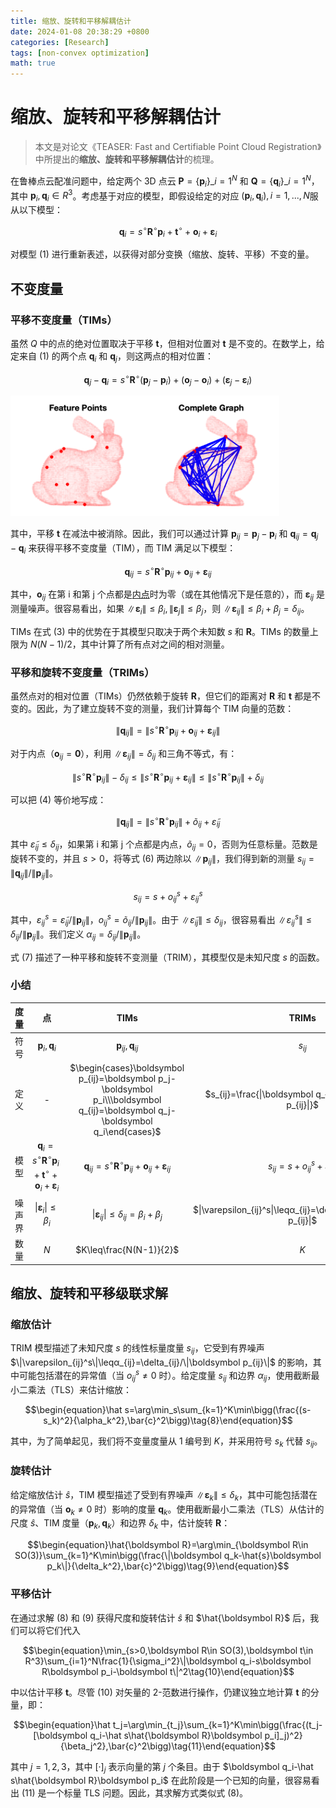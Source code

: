 ```yaml
---
title: 缩放、旋转和平移解耦估计
date: 2024-01-08 20:38:29 +0800
categories: [Research]
tags: [non-convex optimization]
math: true
---
```


# 缩放、旋转和平移解耦估计

> 本文是对论文《TEASER: Fast and Certifiable Point Cloud Registration》中所提出的**缩放、旋转和平移解耦估计**的梳理。

在鲁棒点云配准问题中，给定两个 3D 点云 $\boldsymbol P=\lbrace\boldsymbol p_i\rbrace\_{i=1}^N$ 和 $\boldsymbol Q=\lbrace\boldsymbol q_i\rbrace\_{i=1}^N$，其中 $\boldsymbol p_i,\boldsymbol q_i\in R^3$。考虑基于对应的模型，即假设给定的对应 $(\boldsymbol p_i,\boldsymbol q_i),i=1,...,N$服从以下模型：

$$\begin{equation}\boldsymbol q_i=s^\circ\boldsymbol R^\circ\boldsymbol p_i+\boldsymbol t^\circ+\boldsymbol o_i+\boldsymbol \varepsilon_i\tag{1}\end{equation}$$

对模型 $(1)$ 进行重新表述，以获得对部分变换（缩放、旋转、平移）不变的量。

## 不变度量

### 平移不变度量（TIMs）

虽然 $Q$ 中的点的绝对位置取决于平移 $\boldsymbol t$，但相对位置对 $\boldsymbol t$ 是不变的。在数学上，给定来自 $(1)$ 的两个点 $\boldsymbol q_i$ 和 $\boldsymbol q_j$，则这两点的相对位置：

$$\begin{equation}\boldsymbol q_j-\boldsymbol q_i=s^\circ\boldsymbol R^\circ(\boldsymbol p_j-\boldsymbol p_i)+(\boldsymbol o_j-\boldsymbol o_i)+(\boldsymbol \varepsilon_j-\boldsymbol \varepsilon_i)\tag{2}\end{equation}$$

![image-20240121164943879](assets/img/20240119/image-20240121164943879.png)

其中，平移 $\boldsymbol t$ 在减法中被消除。因此，我们可以通过计算 $\boldsymbol p_{ij}=\boldsymbol p_j-\boldsymbol p_i$ 和 $\boldsymbol q_{ij}=\boldsymbol q_j-\boldsymbol q_i$ 来获得平移不变度量（TIM），而 TIM 满足以下模型：

$$\begin{equation}\boldsymbol q_{ij}=s^\circ\boldsymbol R^\circ\boldsymbol p_{ij}+\boldsymbol o_{ij}+\boldsymbol \varepsilon_{ij}\tag{3}\end{equation}$$

其中，$\boldsymbol o_{ij}$ 在第 i 和第 j 个点都是<u>内点</u>时为零（或在其他情况下是任意的），而 $\boldsymbol \varepsilon_{ij}$ 是测量噪声。很容易看出，如果 $\|\boldsymbol\varepsilon_i\|\leq\beta_i,\|\boldsymbol\varepsilon_j\|\leq\beta_j$，则 $\|\boldsymbol\varepsilon_{ij}\|\leq\beta_i+\beta_j=\delta_{ij}$。

TIMs 在式 $(3)$ 中的优势在于其模型只取决于两个未知数 $s$ 和 $\boldsymbol R$。TIMs 的数量上限为 $N(N-1)/2$，其中计算了所有点对之间的相对测量。

### 平移和旋转不变度量（TRIMs）

虽然点对的相对位置（TIMs）仍然依赖于旋转 $\boldsymbol R$，但它们的距离对 $\boldsymbol R$ 和 $\boldsymbol t$ 都是不变的。因此，为了建立旋转不变的测量，我们计算每个 TIM 向量的范数：

$$\begin{equation}\|\boldsymbol q_{ij}\|=\|s^\circ\boldsymbol R^\circ\boldsymbol p_{ij}+\boldsymbol o_{ij}+\boldsymbol \varepsilon_{ij}\|\tag{4}\end{equation}$$

对于内点（$\boldsymbol o_{ij}=\boldsymbol 0$），利用 $\|\boldsymbol\varepsilon_{ij}\|=\delta_{ij}$ 和三角不等式，有：

$$\begin{equation}\|s^\circ\boldsymbol R^\circ\boldsymbol p_{ij}\|-\delta_{ij}\leq\|s^\circ\boldsymbol R^\circ\boldsymbol p_{ij}+\boldsymbol \varepsilon_{ij}\|\leq\|s^\circ\boldsymbol R^\circ\boldsymbol p_{ij}\|+\delta_{ij}\tag{5}\end{equation}$$

可以把 $(4)$ 等价地写成：

$$\begin{equation}\|\boldsymbol q_{ij}\|=\|s^\circ\boldsymbol R^\circ\boldsymbol p_{ij}\|+\widetilde{o}_{ij}+\widetilde{\varepsilon}_{ij}\tag{6}\end{equation}$$

其中 $\widetilde{\varepsilon}_{ij}\leq\delta_{ij}$，如果第 i 和第 j 个点都是内点，$\widetilde{o}_{ij}=0$，否则为任意标量。范数是旋转不变的，并且 $s>0$，将等式 $(6)$ 两边除以 $\|\boldsymbol p_{ij}\|$，我们得到新的测量 $s_{ij}=\|\boldsymbol q_{ij}\|/\|\boldsymbol p_{ij}\|$。

$$\begin{equation}s_{ij}=s+o_{ij}^s+\varepsilon_{ij}^s\tag{7}\end{equation}$$

其中，$\varepsilon_{ij}^s=\widetilde{\varepsilon}_{ij}/\|\boldsymbol p_{ij}\|$，$o_{ij}^s=\widetilde{o}_{ij}/\|\boldsymbol p_{ij}\|$。由于 $\|\widetilde\varepsilon_{ij}\|\leq\delta_{ij}$，很容易看出 $\|\varepsilon_{ij}^s\|\leq\delta_{ij}/\|\boldsymbol p_{ij}\|$。我们定义 $α_{ij}=δ_{ij}/\|\boldsymbol p_{ij}\|$。

式 $(7)$ 描述了一种平移和旋转不变测量（TRIM），其模型仅是未知尺度 $s$ 的函数。

### 小结

|  度量  |                              点                              |                             TIMs                             |                            TRIMs                             |
| :----: | :----------------------------------------------------------: | :----------------------------------------------------------: | :----------------------------------------------------------: |
|  符号  |              $\boldsymbol p_i,\boldsymbol q_i$               |           $\boldsymbol p_{ij},\boldsymbol q_{ij}$            |                           $s_{ij}$                           |
|  定义  |                              -                               | $\begin{cases}\boldsymbol p_{ij}=\boldsymbol p_j-\boldsymbol p_i\\\boldsymbol q_{ij}=\boldsymbol q_j-\boldsymbol q_i\end{cases}$ | $s_{ij}=\frac{\|\boldsymbol q_{ij}\|}{\|\boldsymbol p_{ij}\|}$ |
|  模型  | $\boldsymbol q_i=s^\circ\boldsymbol R^\circ\boldsymbol p_i+\boldsymbol t^\circ+\boldsymbol o_i+\boldsymbol \varepsilon_i$ | $\boldsymbol q_{ij}=s^\circ\boldsymbol R^\circ\boldsymbol p_{ij}+\boldsymbol o_{ij}+\boldsymbol \varepsilon_{ij}$ |            $s_{ij}=s+o_{ij}^s+\varepsilon_{ij}^s$            |
| 噪声界 |          $\|\boldsymbol \varepsilon_i\|\leq\beta_i$          | $\|\boldsymbol\varepsilon_{ij}\|\leq\delta_{ij}=\beta_i+\beta_j$ | $\|\varepsilon_{ij}^s\|\leqα_{ij}=\delta_{ij}/\|\boldsymbol p_{ij}\|$ |
|  数量  |                             $N$                              |                   $K\leq\frac{N(N-1)}{2}$                    |                             $K$                              |

## 缩放、旋转和平移级联求解

### 缩放估计

TRIM 模型描述了未知尺度 $s$ 的线性标量度量 $s_{ij}$，它受到有界噪声 $\|\varepsilon_{ij}^s\|\leqα_{ij}=\delta_{ij}/\|\boldsymbol p_{ij}\|$ 的影响，其中可能包括潜在的异常值（当 $o_{ij}^s\neq0$ 时）。给定度量 $s_{ij}$ 和边界 $\alpha_{ij}$，使用截断最小二乘法（TLS）来估计缩放：

$$\begin{equation}\hat s=\arg\min_s\sum_{k=1}^K\min\bigg(\frac{(s-s_k)^2}{\alpha_k^2},\bar{c}^2\bigg)\tag{8}\end{equation}$$

其中，为了简单起见，我们将不变量度量从 $1$ 编号到 $K$，并采用符号 $s_k$ 代替 $s_{ij}$。

### 旋转估计

给定缩放估计 $\hat{s}$，TIM 模型描述了受到有界噪声 $\|\boldsymbol\varepsilon_k\|\leq\delta_k$，其中可能包括潜在的异常值（当 $\boldsymbol o_k\neq0$ 时）影响的度量 $\boldsymbol q_k$。使用截断最小二乘法（TLS）从估计的尺度 $\hat{s}$、TIM 度量（$\boldsymbol p_k,\boldsymbol q_k$）和边界 $\delta_k$ 中，估计旋转 $\boldsymbol R$：

$$\begin{equation}\hat{\boldsymbol R}=\arg\min_{\boldsymbol R\in SO(3)}\sum_{k=1}^K\min\bigg(\frac{\|\boldsymbol q_k-\hat{s}\boldsymbol p_k\|}{\delta_k^2},\bar{c}^2\bigg)\tag{9}\end{equation}$$

### 平移估计

在通过求解 $(8)$ 和 $(9)$ 获得尺度和旋转估计 $\hat s$ 和 $\hat{\boldsymbol R}$ 后，我们可以将它们代入

$$\begin{equation}\min_{s>0,\boldsymbol R\in SO(3),\boldsymbol t\in R^3}\sum_{i=1}^N\frac{1}{\sigma_i^2}\|\boldsymbol q_i-s\boldsymbol R\boldsymbol p_i-\boldsymbol t\|^2\tag{10}\end{equation}$$

中以估计平移 $\boldsymbol t$。尽管 $(10)$ 对矢量的 2-范数进行操作，仍建议独立地计算 $\boldsymbol t$ 的分量，即：

$$\begin{equation}\hat t_j=\arg\min_{t_j}\sum_{k=1}^K\min\bigg(\frac{(t_j-[\boldsymbol q_i-\hat s\hat{\boldsymbol R}\boldsymbol p_i]_j)^2}{\beta_j^2},\bar{c}^2\bigg)\tag{11}\end{equation}$$

其中 $j=1,2,3$，其中 $[·]_j$ 表示向量的第 $j$ 个条目。由于 $\boldsymbol q_i-\hat s\hat{\boldsymbol R}\boldsymbol p_i$ 在此阶段是一个已知的向量，很容易看出 $(11)$ 是一个标量 TLS 问题。因此，其求解方式类似式 $(8)$。

